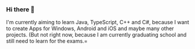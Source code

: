 ### Hi there 👋
I'm currently aiming to learn Java, TypeScript, C++ and C#, because I want to create Apps for Windows, Android and iOS and maybe many other projects. (But not right now, because I am currently graduating school and still need to learn for the exams.=

<!--
**softlazo/softlazo** is a ✨ _special_ ✨ repository because its `README.md` (this file) appears on your GitHub profile.

Here are some ideas to get you started:

- 🔭 I’m currently working on ...
- 🌱 I’m currently learning ...
- 👯 I’m looking to collaborate on ...
- 🤔 I’m looking for help with ...
- 💬 Ask me about ...
- 📫 How to reach me: ...
- 😄 Pronouns: ...
- ⚡ Fun fact: ...
-->
